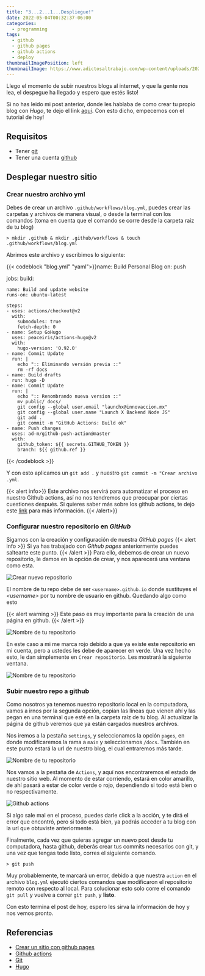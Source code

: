 ```yaml
---
title: "3...2...1...Despliegue!"
date: 2022-05-04T00:32:37-06:00
categories:
  - programming
tags:
  - github
  - github pages
  - github actions
  - deploy
thumbnailImagePosition: left
thumbnailImage: https://www.adictosaltrabajo.com/wp-content/uploads/2020/10/android-github-actions-setup-image-35b6a79fea4a7289acb6796cd4ad05b4.png
---
```


Llego el momento de subir nuestros blogs al internet, y que la gente nos lea, el despegue ha llegado y espero que estés listo!
<!--more-->
Si no has leido mi post anterior, donde les hablaba de como crear tu propio blog con *Hugo*, te dejo el link [aquí](https://felixvelazco.github.io/2022/04/crea-tu-propio-blog-con-hugo/). Con esto dicho, empecemos con el tutorial de hoy!

## Requisitos
- Tener [git](https://git-scm.com/download)
- Tener una cuenta [github](https://github.com/)

## Desplegar nuestro sitio

### Crear nuestro archivo yml

Debes de crear un archivo `.github/workflows/blog.yml`, puedes crear las carpetas y archivos de manera visual, o desde la terminal con los comandos (toma en cuenta que el comando se corre desde la carpeta raiz de tu blog)

```console
> mkdir .github & mkdir .github/workflows & touch .github/workflows/blog.yml
```

Abrimos este archivo y escribimos lo siguiente:

{{< codeblock "blog.yml" "yaml">}}name: Build Personal Blog
on: push

jobs:
  build:

    name: Build and update website
    runs-on: ubuntu-latest

    steps:
    - uses: actions/checkout@v2
      with:
        submodules: true
        fetch-depth: 0
    - name: Setup GoHugo
      uses: peaceiris/actions-hugo@v2
      with:
        hugo-version: '0.92.0'
    - name: Commit Update
      run: |
        echo ":: Eliminando versión previa ::"
        rm -rf docs
    - name: Build drafts
      run: hugo -D
    - name: Commit Update
      run: |
        echo ":: Renombrando nueva version ::"
        mv public/ docs/
        git config --global user.email "launchx@innovaccion.mx"
        git config --global user.name "Launch X Backend Node JS"
        git add .
        git commit -m "GitHub Actions: Build ok"
    - name: Push changes
      uses: ad-m/github-push-action@master
      with:
        github_token: ${{ secrets.GITHUB_TOKEN }}
        branch: ${{ github.ref }}
{{< /codeblock >}}

Y con esto aplicamos un `git add .` y nuestro `git commit -m "Crear archivo .yml`.

{{< alert info>}}
Este archivo nos servirá para automatizar el proceso en nuestro Github actions, así no nos tendremos que preocupar por ciertas cuestiones después. Si quieres saber más sobre los github actions, te dejo
este [link](https://github.com/features/actions) para más información. 
{{< /alert>}}

### Configurar nuestro repositorio en *GitHub*

Sigamos con la creación y configuración de nuestra *GitHub pages*
{{< alert info >}}
Si ya has trabajado con *Github pages* anteriormente puedes saltearte este punto.
{{< /alert >}}
Para ello, debemos de crear un nuevo repositorio, le damos en la opción de crear, y nos aparecerá una ventana como esta.

![Crear nuevo repositorio](/images/5-3-2-1-deploy/git1.JPG)

El nombre de tu repo debe de ser `<username>.github.io` donde sustituyes el *\<username\>* por tu nombre de usuario en github. Quedando algo como esto

{{< alert warning >}}
Este paso es muy importante para la creación de una página en github.
{{< /alert >}}

![Nombre de tu repositorio](/images/5-3-2-1-deploy/git2.JPG)

En este caso a mi me marca rojo debido a que ya existe este repositorio en mi cuenta, pero a ustedes les debe de aparecer en verde. Una vez hecho esto, le dan simplemente en `Crear repositorio`. 
Les mostrará la siguiente ventana.

![Nombre de tu repositorio](/images/5-3-2-1-deploy/git3.JPG)

### Subir nuestro repo a github

Como nosotros ya tenemos nuestro repositorio local en la computadora, vamos a irnos por la segunda opción, copian las líneas que vienen ahí y las pegan en una terminal que esté en la carpeta raíz de tu
blog. Al actualizar la página de github veremos que ya están cargados nuestros archivos.

Nos iremos a la pestaña `settings`, y seleccionamos la opción `pages`, en donde modificaremos la rama a `main` y seleccionamos `/docs`. También en este punto estará la url de nuestro blog, el cual entraremos más tarde.

![Nombre de tu repositorio](/images/5-3-2-1-deploy/git4.JPG)

Nos vamos a la pestaña de `Actions`, y aquí nos encontraremos el estado de nuestro sitio web. Al momento de estar corriendo, estará en color amarillo, de ahí pasará a estar de color verde o rojo, dependiendo si 
todo está bien o no respectivamente. 

![Github actions](/images/5-3-2-1-deploy/git5.JPG)

Si algo sale mal en el proceso, puedes darle click a la acción, y te dirá el error que encontró, pero si todo está bien, ya podrás acceder a tu blog con la url que obtuviste anteriormente.

Finalmente, cada vez que quieras agregar un nuevo post desde tu computadora, hasta github, deberás crear tus commits necesarios con git, y una vez que tengas todo listo, corres el siguiente comando. 

```console
> git push
```

Muy probablemente, te marcará un error, debido a que nuestra `action` en el archivo `blog.yml` ejecutó ciertos comandos que modificaron el repositorio remoto con respecto al local. Para solucionar esto solo 
corre el comando `git pull` y vuelve a correr `git push`, y **listo**.

Con esto termina el post de hoy, espero les sirva la información de hoy y nos vemos pronto.

## Referencias
- [Crear un sitio con github pages](https://docs.github.com/es/pages/getting-started-with-github-pages/creating-a-github-pages-site)
- [Github actions](https://github.com/features/actions)
- [Git](https://git-scm.com/book/es/v2/Inicio---Sobre-el-Control-de-Versiones-Acerca-del-Control-de-Versiones)
- [Hugo](https://gohugo.io/)
